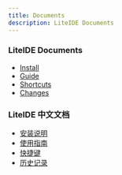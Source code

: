 ```yaml
---
title: Documents
description: LiteIDE Documents
---
```


### LiteIDE Documents

<!--* [Readme]({{site.home}}/doc/en/readme)-->
* [Install]({{site.home}}/doc/en/install)
* [Guide]({{site.home}}/doc/en/guide)
* [Shortcuts]({{site.home}}/doc/en/shortcuts)
* [Changes]({{site.home}}/doc/en/changes)

### LiteIDE 中文文档

<!--* [简介]({{site.home}}/doc/zh_CN/readme)-->
* [安装说明]({{site.home}}/doc/zh_CN/install)
* [使用指南]({{site.home}}/doc/zh_CN/guide)
* [快捷键]({{site.home}}/doc/zh_CN/shortcuts)
* [历史记录]({{site.home}}/doc/zh_CN/changes)
